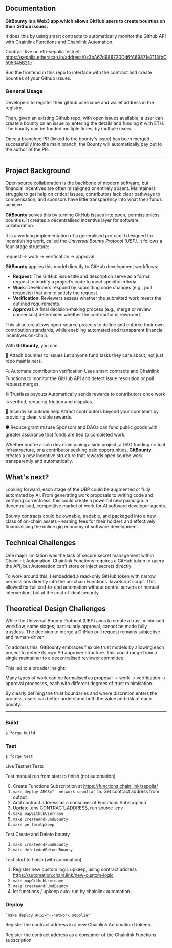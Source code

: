 ## Documentation

**GitBounty is a Web3 app which allows GitHub users to create bounties on their Github issues.**

It does this by using smart contracts to automatically monitor the Github API with Chainlink Functions and Chainlink Automation.

Contract live on eth-sepolia testnet:
https://sepolia.etherscan.io/address/0x3bA67d986720Dd6fA69871e7113fbC595345B21c

Run the frontend in this repo to interface with the contract and create bounties of your Github issues.

### General Usage

Developers to register their github username and wallet address in the registry.

Then, given an existing Github repo, with open issues available, a user can create a bounty on an issue by entering the details and funding it with ETH. The bounty can be funded multiple times, by multiple users.

Once a branched PR (linked to the bounty's issue) has been merged successfully into the main branch, the Bounty will automatically pay out to the author of the PR.

---

## Project Background

Open source collaboration is the backbone of modern software, but financial incentives are often misaligned or entirely absent. Maintainers struggle to get help on critical issues, contributors lack clear pathways to compensation, and sponsors have little transparency into what their funds achieve.

**GitBounty** solves this by turning GitHub issues into open, permissionless bounties. It creates a decentralised incentive layer for software collaboration.

It is a working implementation of a generalised protocol I designed for incentivising work, called the _Universal Bounty Protocol (UBP)_. It follows a four-stage structure:

request → work → verification → approval

**GitBounty** applies this model directly to GitHub development workflows:

- **Request**: The GitHub issue title and description serve as a formal request to modify a project’s code to meet specific criteria.
- **Work**: Developers respond by submitting code changes (e.g., pull requests) that aim to satisfy the request.
- **Verification**: Reviewers assess whether the submitted work meets the outlined requirements.
- **Approval**: A final decision-making process (e.g., merge or review consensus) determines whether the contributor is rewarded.

This structure allows open-source projects to define and enforce their own contribution standards, while enabling automated and transparent financial incentives on-chain.

With **GitBounty**, you can:

💸 Attach bounties to issues
Let anyone fund tasks they care about, not just repo maintainers.

🔍 Automate contribution verification
Uses smart contracts and Chainlink Functions to monitor the GitHub API and detect issue resolution or pull request merges.

⛓ Trustless payouts
Automatically sends rewards to contributors once work is verified, reducing friction and disputes.

🤝 Incentivise outside help
Attract contributors beyond your core team by providing clear, visible rewards.

🛡 Reduce grant misuse
Sponsors and DAOs can fund public goods with greater assurance that funds are tied to completed work.

Whether you're a solo dev maintaining a side project, a DAO funding critical infrastructure, or a contributor seeking paid opportunities, **GitBounty** creates a new incentive structure that rewards open source work transparently and automatically.

## What's next?

Looking forward, each stage of the UBP could be augmented or fully automated by AI. From generating work proposals to writing code and verifying correctness, this could create a powerful new paradigm: a decentralised, competitive market of work for AI software developer agents.

Bounty contracts could be ownable, tradable, and packaged into a new class of on-chain assets - earning fees for their holders and effectively financialising the online gig economy of software development.

## Technical Challenges

One major limitation was the lack of secure secret management within Chainlink Automation. Chainlink Functions requires a GitHub token to query the API, but Automation can't store or inject secrets directly.

To work around this, I embedded a read-only GitHub token with narrow permissions directly into the on-chain Functions JavaScript script. This allowed for full end-to-end automation without central servers or manual intervention, but at the cost of ideal security.

## Theoretical Design Challenges

While the Universal Bounty Protocol (UBP) aims to create a trust-minimised workflow, some stages, particularly approval, cannot be made fully trustless. The decision to merge a GitHub pull request remains subjective and human-driven.

To address this, GitBounty embraces flexible trust models by allowing each project to define its own PR approver structure. This could range from a single maintainer to a decentralised reviewer committee.

This led to a broader insight:

Many types of work can be formalised as proposal → work → verification → approval processes, each with different degrees of trust minimisation.

By clearly defining the trust boundaries and where discretion enters the process, users can better understand both the value and risk of each bounty.

---

### Build

```shell
$ forge build
```

### Test

```shell
$ forge test
```

Live Testnet Tests

Test manual run from start to finish (not automation)

0. Create Functions Subscription at https://functions.chain.link/sepolia/
1. `make deploy ARGS="--network sepolia"`
   1a. Get contract address from output
2. Add contract address as a consumer of Functions Subscription
3. Update .env CONTRACT_ADDRESS, run source .env
4. `make mapGithubUsername`
5. `make createAndFundBounty`
6. `make performUpkeep`

Test Create and Delete bounty

1. `make createAndFundBounty`
2. `make deleteAndRefundBounty`

Test start to finish (with automation)

1. Register new custom logic upkeep, using contract address https://automation.chain.link/new-custom-logic
2. `make mapGithubUsername`
3. `make createAndFundBounty`
4. let functions / upkeep auto-run by chainlink automation.

### Deploy

```shell
`make deploy ARGS="--network sepolia"`
```

Register the contract address in a new Chainlink Automation Upkeep.

Register the contract address as a consumer of the Chainlink Functions subscription

